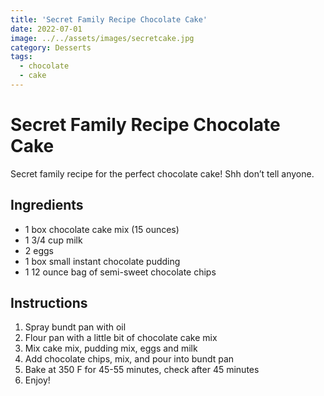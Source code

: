 ```yaml
---
title: 'Secret Family Recipe Chocolate Cake'
date: 2022-07-01
image: ../../assets/images/secretcake.jpg
category: Desserts
tags:
  - chocolate
  - cake
---
```



# Secret Family Recipe Chocolate Cake

Secret family recipe for the perfect chocolate cake! Shh don’t tell anyone.

## Ingredients

- 1 box chocolate cake mix (15 ounces)
- 1 3/4 cup milk
- 2 eggs
- 1 box small instant chocolate pudding
- 1 12 ounce bag of semi-sweet chocolate chips

## Instructions

1. Spray bundt pan with oil
2. Flour pan with a little bit of chocolate cake mix
3. Mix cake mix, pudding mix, eggs and milk
4. Add chocolate chips, mix, and pour into bundt pan
5. Bake at 350 F for 45-55 minutes, check after 45 minutes
6. Enjoy!
